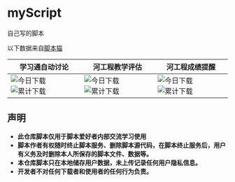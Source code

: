 # myScript

自己写的脚本

以下数据来自[脚本猫](https://scriptcat.org/users/27321)

|学习通自动讨论|河工程教学评估|河工程成绩提醒|
|---|---|---|
|![今日下载](https://img.shields.io/badge/dynamic/json?color=orange&label=%E4%BB%8A%E6%97%A5%E4%B8%8B%E8%BD%BD&query=%24.data.today_install&url=https%3A%2F%2Fscriptcat.org%2Fapi%2Fv1%2Fscripts%2F225)  ![累计下载](https://img.shields.io/badge/dynamic/json?label=%E7%B4%AF%E8%AE%A1%E4%B8%8B%E8%BD%BD&query=%24.data.total_install&url=https%3A%2F%2Fscriptcat.org%2Fapi%2Fv1%2Fscripts%2F225)|![今日下载](https://img.shields.io/badge/dynamic/json?color=orange&label=%E4%BB%8A%E6%97%A5%E4%B8%8B%E8%BD%BD&query=%24.data.today_install&url=https%3A%2F%2Fscriptcat.org%2Fapi%2Fv1%2Fscripts%2F220)  ![累计下载](https://img.shields.io/badge/dynamic/json?label=%E7%B4%AF%E8%AE%A1%E4%B8%8B%E8%BD%BD&query=%24.data.total_install&url=https%3A%2F%2Fscriptcat.org%2Fapi%2Fv1%2Fscripts%2F220)|![今日下载](https://img.shields.io/badge/dynamic/json?color=orange&label=%E4%BB%8A%E6%97%A5%E4%B8%8B%E8%BD%BD&query=%24.data.today_install&url=https%3A%2F%2Fscriptcat.org%2Fapi%2Fv1%2Fscripts%2F382)  ![累计下载](https://img.shields.io/badge/dynamic/json?label=%E7%B4%AF%E8%AE%A1%E4%B8%8B%E8%BD%BD&query=%24.data.total_install&url=https%3A%2F%2Fscriptcat.org%2Fapi%2Fv1%2Fscripts%2F382)|

## 声明

* **此仓库脚本仅用于脚本爱好者内部交流学习使用**
* **脚本作者有权随时终止脚本服务、删除脚本源代码，在脚本终止服务后，用户有义务及时删除本人所保存的脚本文件、数据等。**
* **本仓库脚本只在本地储存用户数据，未上传记录任何用户隐私信息。**
* **开发者不对任何下载者和使用者的任何行为负责。**
